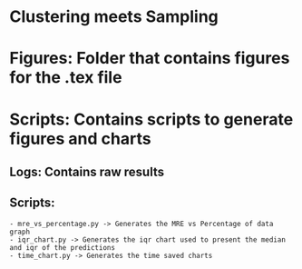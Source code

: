 # Clustering meets Sampling

# Figures: Folder that contains figures for the .tex file

# Scripts: Contains scripts to generate figures and charts
## Logs: Contains raw results
## Scripts: 
	- mre_vs_percentage.py -> Generates the MRE vs Percentage of data graph
	- iqr_chart.py -> Generates the iqr chart used to present the median and iqr of the predictions
	- time_chart.py -> Generates the time saved charts

